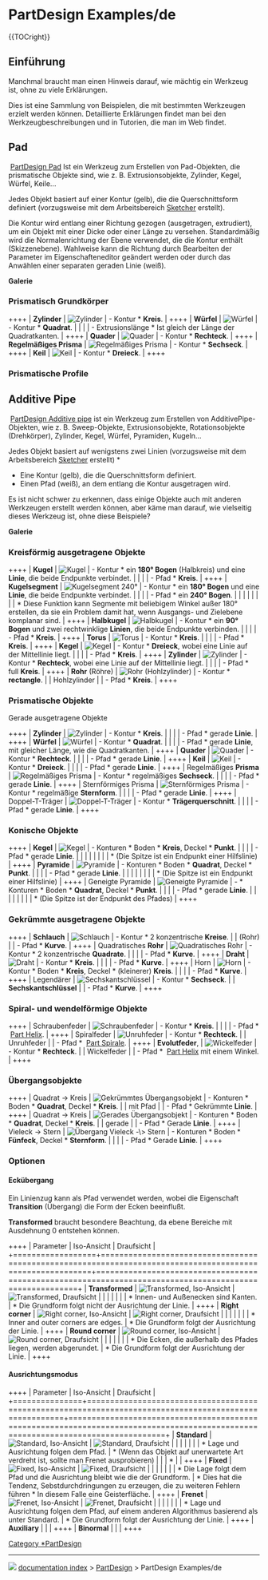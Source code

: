 # PartDesign Examples/de
{{TOCright}}

## Einführung

Manchmal braucht man einen Hinweis darauf, wie mächtig ein Werkzeug ist, ohne zu viele Erklärungen.

Dies ist eine Sammlung von Beispielen, die mit bestimmten Werkzeugen erzielt werden können. Detaillierte Erklärungen findet man bei den Werkzeugbeschreibungen und in Tutorien, die man im Web findet.

## Pad


<div class="mw-translate-fuzzy">

<img alt="" src=images/PartDesign_Pad.svg  style="width   *24px;"> [PartDesign Pad](PartDesign_Pad/de.md) Ist ein Werkzeug zum Erstellen von Pad-Objekten, die prismatische Objekte sind, wie z. B. Extrusionsobjekte, Zylinder, Kegel, Würfel, Keile\...


</div>

Jedes Objekt basiert auf einer Kontur (gelb), die die Querschnittsform definiert (vorzugsweise mit dem Arbeitsbereich [Sketcher](Sketcher_Workbench.md) erstellt).

Die Kontur wird entlang einer Richtung gezogen (ausgetragen, extrudiert), um ein Objekt mit einer Dicke oder einer Länge zu versehen.
Standardmäßig wird die Normalenrichtung der Ebene verwendet, die die Kontur enthält (Skizzenebene). Wahlweise kann die Richtung durch Bearbeiten der Parameter im Eigenschafteneditor geändert werden oder durch das Anwählen einer separaten geraden Linie (weiß).


<div class="mw-collapsible mw-collapsed">

**Galerie**


<div class="mw-collapsible-content toccolours">

### Prismatisch Grundkörper 

++++
| **Zylinder**            | <img alt="Zylinder" src=images/PartDesign_ExamplePad-01.png  style="width   *200px;">                       | -   Kontur   * **Kreis**.                                       |
++++
| **Würfel**              | <img alt="Würfel" src=images/PartDesign_ExamplePad-02.png  style="width   *200px;">                           | -   Kontur   * **Quadrat**.                                     |
|                         |                                                                                         | -   Extrusionslänge   * Ist gleich der Länge der Quadratkanten. |
++++
| **Quader**              | <img alt="Quader" src=images/PartDesign_ExamplePad-03.png  style="width   *200px;">                           | -   Kontur   * **Rechteck**.                                    |
++++
| **Regelmäßiges Prisma** | <img alt="Regelmäßiges Prisma" src=images/PartDesign_ExamplePad-04.png  style="width   *200px;"> | -   Kontur   * **Sechseck**.                                    |
++++
| **Keil**                | <img alt="Keil" src=images/PartDesign_ExamplePad-05.png  style="width   *200px;">                               | -   Kontur   * **Dreieck**.                                     |
++++

### Prismatische Profile 


</div>


</div>

## Additive Pipe 

<img alt="" src=images/PartDesign_AdditivePipe.svg  style="width   *24px;"> [PartDesign Additive pipe](PartDesign_AdditivePipe/de.md) ist ein Werkzeug zum Erstellen von AdditivePipe-Objekten, wie z. B. Sweep-Objekte, Extrusionsobjekte, Rotationsobjekte (Drehkörper), Zylinder, Kegel, Würfel, Pyramiden, Kugeln\...

Jedes Objekt basiert auf wenigstens zwei Linien (vorzugsweise mit dem Arbeitsbereich [Sketcher](Sketcher_Workbench/de.md) erstellt)   *

-   Eine Kontur (gelb), die die Querschnittsform definiert.
-   Einen Pfad (weiß), an dem entlang die Kontur ausgetragen wird.

Es ist nicht schwer zu erkennen, dass einige Objekte auch mit anderen Werkzeugen erstellt werden können, aber käme man darauf, wie vielseitig dieses Werkzeug ist, ohne diese Beispiele?


<div class="mw-collapsible mw-collapsed">

**Galerie**


<div class="mw-collapsible-content toccolours">

### Kreisförmig ausgetragene Objekte 

++++
| **Kugel**        | <img alt="Kugel" src=images/PartDesign_ExampleSphere-01.png  style="width   *200px;">                            | -   Kontur   * ein **180° Bogen** (Halbkreis) und eine **Linie**, die beide Endpunkte verbindet.                                                           |
|                  |                                                                                           | -   Pfad   * **Kreis**.                                                                                                                                    |
++++
| **Kugelsegment** | <img alt="Kugelsegment 240°" src=images/PartDesign_ExampleSphere-02.png  style="width   *200px;">    | -   Kontur   * ein **180° Bogen** und eine **Linie**, die beide Endpunkte verbindet.                                                                       |
|                  |                                                                                           | -   Pfad   * ein **240° Bogen**.                                                                                                                           |
|                  |                                                                                           |                                                                                                                                                         |
|                  |                                                                                           |    *   Diese Funktion kann Segmente mit beliebigem Winkel außer 180° erstellen, da sie ein Problem damit hat, wenn Ausgangs- und Zielebene komplanar sind. |
++++
| **Halbkugel**    | <img alt="Halbkugel" src=images/PartDesign_ExampleSphere-03.png  style="width   *200px;">                    | -   Kontur   * ein **90° Bogen** und zwei rechtwinklige **Linien**, die beide Endpunkte verbinden.                                                         |
|                  |                                                                                           | -   Pfad   * **Kreis**.                                                                                                                                    |
++++
| **Torus**        | <img alt="Torus" src=images/PartDesign_ExampleTorus-01.png  style="width   *200px;">                             | -   Kontur   * **Kreis**.                                                                                                                                  |
|                  |                                                                                           | -   Pfad   * **Kreis**.                                                                                                                                    |
++++
| **Kegel**        | <img alt="Kegel" src=images/PartDesign_ExampleTorus-04.png  style="width   *200px;">                             | -   Kontur   * **Dreieck**, wobei eine Linie auf der Mittellinie liegt.                                                                                    |
|                  |                                                                                           | -   Pfad   * **Kreis**.                                                                                                                                    |
++++
| **Zylinder**     | <img alt="Zylinder" src=images/PartDesign_ExampleTorus-02.png  style="width   *200px;">                       | -   Kontur   * **Rechteck**, wobei eine Linie auf der Mittellinie liegt.                                                                                   |
|                  |                                                                                           | -   Pfad   * full **Kreis**.                                                                                                                               |
++++
| **Rohr** (Röhre) | <img alt="Rohr (Hohlzylinder)" src=images/PartDesign_ExampleTorus-03.png  style="width   *200px;"> | -   Kontur   * **rectangle**.                                                                                                                              |
| Hohlzylinder     |                                                                                           | -   Pfad   * **Kreis**.                                                                                                                                    |
++++

### Prismatische Objekte 

Gerade ausgetragene Objekte

++++
| **Zylinder**            | <img alt="Zylinder" src=images/PartDesign_ExamplePrism-01.png  style="width   *200px;">                           | -   Kontur   * **Kreis**.                                                 |
|                         |                                                                                               | -   Pfad   * gerade **Linie**.                                            |
++++
| **Würfel**              | <img alt="Würfel" src=images/PartDesign_ExamplePrism-02.png  style="width   *200px;">                               | -   Kontur   * **Quadrat**.                                               |
|                         |                                                                                               | -   Pfad   * gerade **Linie**, mit gleicher Länge, wie die Quadratkanten. |
++++
| **Quader**              | <img alt="Quader" src=images/PartDesign_ExamplePrism-03.png  style="width   *200px;">                               | -   Kontur   * **Rechteck**.                                              |
|                         |                                                                                               | -   Pfad   * gerade **Linie**.                                            |
++++
| **Keil**                | <img alt="Keil" src=images/PartDesign_ExamplePrism-04.png  style="width   *200px;">                                   | -   Kontur   * **Dreieck**.                                               |
|                         |                                                                                               | -   Pfad   * gerade **Linie**.                                            |
++++
| Regelmäßiges **Prisma** | <img alt="Regelmäßiges Prisma" src=images/PartDesign_ExamplePrism-05.png  style="width   *200px;">     | -   Kontur   * regelmäßiges **Sechseck**.                                 |
|                         |                                                                                               | -   Pfad   * gerade **Linie**.                                            |
++++
| Sternförmiges Prisma    | <img alt=" Sternförmiges Prisma" src=images/PartDesign_ExamplePrism-06.png  style="width   *200px;"> | -   Kontur   * regelmäßige **Sternform**.                                 |
|                         |                                                                                               | -   Pfad   * gerade **Linie**.                                            |
++++
| Doppel-T-Träger         | <img alt="Doppel-T-Träger" src=images/PartDesign_ExamplePrism-07.png  style="width   *200px;">             | -   Kontur   * **Trägerquerschnitt**.                                     |
|                         |                                                                                               | -   Pfad   * gerade **Linie**.                                            |
++++

### Konische Objekte 

++++
| **Kegel**         | <img alt="Kegel" src=images/PartDesign_ExampleConic-01.png  style="width   *200px;">                         | -   Konturen   * Boden   * **Kreis**, Deckel   * **Punkt**.      |
|                   |                                                                                       | -   Pfad   * gerade **Linie**.                             |
|                   |                                                                                       |                                                         |
|                   |                                                                                       |    *   (Die Spitze ist ein Endpunkt einer Hilfslinie)      |
++++
| **Pyramide**      | <img alt="Pyramide" src=images/PartDesign_ExampleConic-02.png  style="width   *200px;">                   | -   Konturen   * Boden   * **Quadrat**, Deckel   * **Punkt**.    |
|                   |                                                                                       | -   Pfad   * gerade **Linie**.                             |
|                   |                                                                                       |                                                         |
|                   |                                                                                       |    *   (Die Spitze ist ein Endpunkt einer Hilfslinie)      |
++++
| Geneigte Pyramide | <img alt="Geneigte Pyramide" src=images/PartDesign_ExampleConic-03.png  style="width   *200px;"> | -   \* Konturen   * Boden   * **Quadrat**, Deckel   * **Punkt**. |
|                   |                                                                                       | -   Pfad   * gerade **Linie**.                             |
|                   |                                                                                       |                                                         |
|                   |                                                                                       |    *   (Die Spitze ist der Endpunkt des Pfades)            |
++++

### Gekrümmte ausgetragene Objekte 

++++
| **Schlauch**           | <img alt="Schlauch" src=images/PartDesign_ExampleSweep-01.png  style="width   *200px;">                       | -   Kontur   * 2 konzentrische **Kreise**.                      |
| (Rohr)                 |                                                                                           | -   Pfad   * **Kurve**.                                         |
++++
| Quadratisches **Rohr** | <img alt="Quadratisches Rohr" src=images/PartDesign_ExampleSweep-02.png  style="width   *200px;">   | -   Kontur   * 2 konzentrische **Quadrate**.                    |
|                        |                                                                                           | -   Pfad   * **Kurve**.                                         |
++++
| **Draht**              | <img alt="Draht" src=images/PartDesign_ExampleSweep-04.png  style="width   *200px;">                             | -   Kontur   * **Kreis**.                                       |
|                        |                                                                                           | -   Pfad   * **Kurve**.                                         |
++++
| Horn                   | <img alt="Horn" src=images/PartDesign_ExampleSweep-03.png  style="width   *200px;">                               | -   Kontur   * Boden   * **Kreis**, Deckel   * (kleinerer) **Kreis**. |
|                        |                                                                                           | -   Pfad   * **Kurve**.                                         |
++++
| Legendärer             | <img alt=" Sechskantschlüssel" src=images/PartDesign_ExampleSweep-05.png  style="width   *200px;"> | -   Kontur   * **Sechseck**.                                    |
| **Sechskantschlüssel** |                                                                                           | -   Pfad   * **Kurve**.                                         |
++++

### Spiral- und wendelförmige Objekte 

++++
| Schraubenfeder   | <img alt="Schraubenfeder" src=images/PartDesign_ExampleSpring-01.png  style="width   *200px;"> | -   Kontur   * **Kreis**.                                                                                               |
|                  |                                                                                  | -   Pfad   * <img alt="" src=images/Part_Helix.svg  style="width   *16px;"> [Part Helix](Part_Helix.md).                  |
++++
| Spiralfeder      | <img alt="Unruhfeder" src=images/PartDesign_ExampleSpring-03.png  style="width   *200px;">         | -   Kontur   * **Rechteck**.                                                                                            |
| Unruhfeder       |                                                                                  | -   Pfad   * <img alt="" src=images/Part_Spiral.svg  style="width   *16px;"> [Part Spirale](Part_Spiral.md).             |
++++
| **Evolutfeder**, | <img alt="Wickelfeder" src=images/PartDesign_ExampleSpring-04.png  style="width   *200px;">       | -   Kontur   * **Rechteck**.                                                                                            |
| Wickelfeder      |                                                                                  | -   Pfad   * <img alt="" src=images/Part_Helix.svg  style="width   *16px;"> [Part Helix](Part_Helix.md) mit einem Winkel. |
++++

### Übergangsobjekte

++++
| Quadrat -\> Kreis | <img alt="Gekrümmtes Übergangsobjekt" src=images/PartDesign_ExampleTrans-01.png  style="width   *200px;"> | -   Konturen   * Boden   * **Quadrat**, Deckel   * **Kreis**.     |
| mit Pfad          |                                                                                                         | -   Pfad   * Gekrümmte **Linie**.                           |
++++
| Quadrat -\> Kreis | <img alt="Gerades Übergangsobjekt" src=images/PartDesign_ExampleTrans-02.png  style="width   *200px;">       | -   Konturen   * Boden   * **Quadrat**, Deckel   * **Kreis**.     |
| gerade            |                                                                                                         | -   Pfad   * Gerade **Linie**.                              |
++++
| Vieleck -\> Stern | <img alt="Übergang Vieleck -\> Stern" src=images/PartDesign_ExampleTrans-03.png  style="width   *200px;">  | -   Konturen   * Boden   * **Fünfeck**, Deckel   * **Sternform**. |
|                   |                                                                                                         | -   Pfad   * Gerade **Linie**.                              |
++++

### Optionen

#### Eckübergang

Ein Linienzug kann als Pfad verwendet werden, wobei die Eigenschaft **Transition** (Übergang) die Form der Ecken beeinflußt.

**Transformed** braucht besondere Beachtung, da ebene Bereiche mit Ausdehnung 0 entstehen können.

++++
| Parameter        | Iso-Ansicht                                                                                              | Draufsicht                                                                                             |
+==================+==========================================================================================================+========================================================================================================+
| **Transformed**  | <img alt="Transformed, Iso-Ansicht" src=images/PartDesign_ExampleProperty-01.png  style="width   *200px;">   | <img alt="Transformed, Draufsicht" src=images/PartDesign_ExampleProperty-02.png  style="width   *200px;">   |
|                  |                                                                                                          |                                                                                                        |
|                  |    *   Innen- und Außenecken sind Kanten.                                                                   |    *   Die Grundform folgt nicht der Ausrichtung der Linie.                                               |
++++
| **Right corner** | <img alt="Right corner, Iso-Ansicht" src=images/PartDesign_ExampleProperty-03.png  style="width   *200px;"> | <img alt="Right corner, Draufsicht" src=images/PartDesign_ExampleProperty-04.png  style="width   *200px;"> |
|                  |                                                                                                          |                                                                                                        |
|                  |    *   Inner and outer corners are edges.                                                                   |    *   Die Grundform folgt der Ausrichtung der Linie.                                                     |
++++
| **Round corner** | <img alt="Round corner, Iso-Ansicht" src=images/PartDesign_ExampleProperty-05.png  style="width   *200px;"> | <img alt="Round corner, Draufsicht" src=images/PartDesign_ExampleProperty-06.png  style="width   *200px;"> |
|                  |                                                                                                          |                                                                                                        |
|                  |    *   Die Ecken, die außerhalb des Pfades liegen, werden abgerundet.                                       |    *   Die Grundform folgt der Ausrichtung der Linie.                                                     |
++++

#### Ausrichtungsmodus

++++
| Parameter     | Iso-Ansicht                                                                                           | Draufsicht                                                                                                                      |
+===============+=======================================================================================================+=================================================================================================================================+
| **Standard**  | <img alt="Standard, Iso-Ansicht" src=images/PartDesign_ExampleProperty-07.png  style="width   *200px;">      | <img alt="Standard, Draufsicht" src=images/PartDesign_ExampleProperty-08.png  style="width   *200px;">                                  |
|               |                                                                                                       |                                                                                                                                 |
|               |    *   Lage und Ausrichtung folgen dem Pfad.                                                             |    *   (Wenn das Objekt auf unerwartete Art verdreht ist, sollte man Frenet ausprobieren)                                          |
|               |    *                                                                                                     |                                                                                                                                 |
++++
| **Fixed**     | <img alt="Fixed, Iso-Ansicht" src=images/PartDesign_ExampleProperty-09.png  style="width   *200px;">            | <img alt="Fixed, Draufsicht" src=images/PartDesign_ExampleProperty-10.png  style="width   *200px;">                                        |
|               |                                                                                                       |                                                                                                                                 |
|               |    *   Die Lage folgt dem Pfad und die Ausrichtung bleibt wie die der Grundform.                         |    *   Dies hat die Tendenz, Sebstdurchdringungen zu erzeugen, die zu weiteren Fehlern führen   * In diesem Falle eine Geisterfläche. |
++++
| **Frenet**    | <img alt="Frenet, Iso-Ansicht" src=images/PartDesign_ExampleProperty-07.png  style="width   *200px;">          | <img alt="Frenet, Draufsicht" src=images/PartDesign_ExampleProperty-08.png  style="width   *200px;">                                      |
|               |                                                                                                       |                                                                                                                                 |
|               |    *   Lage und Ausrichtung folgen dem Pfad, auf einem anderen Algorithmus basierend als unter Standard. |    *   Die Grundform folgt der Ausrichtung der Linie.                                                                              |
++++
| **Auxiliary** |                                                                                                       |                                                                                                                                 |
++++
| **Binormal**  |                                                                                                       |                                                                                                                                 |
++++


</div>


</div>

[Category   *PartDesign](Category_PartDesign.md)



---
![](images/Right_arrow.png) [documentation index](../README.md) > [PartDesign](PartDesign_Workbench.md) > PartDesign Examples/de
